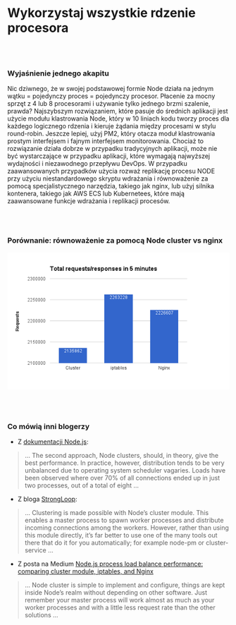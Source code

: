 # Wykorzystaj wszystkie rdzenie procesora

<br/><br/>

### Wyjaśnienie jednego akapitu

Nic dziwnego, że w swojej podstawowej formie Node działa na jednym wątku = pojedynczy proces = pojedynczy procesor. Płacenie za mocny sprzęt z 4 lub 8 procesorami i używanie tylko jednego brzmi szalenie, prawda? Najszybszym rozwiązaniem, które pasuje do średnich aplikacji jest użycie modułu klastrowania Node, który w 10 liniach kodu tworzy proces dla każdego logicznego rdzenia i kieruje żądania między procesami w stylu round-robin. Jeszcze lepiej, użyj PM2, który otacza moduł klastrowania prostym interfejsem i fajnym interfejsem monitorowania. Chociaż to rozwiązanie działa dobrze w przypadku tradycyjnych aplikacji, może nie być wystarczające w przypadku aplikacji, które wymagają najwyższej wydajności i niezawodnego przepływu DevOps. W przypadku zaawansowanych przypadków użycia rozważ replikację procesu NODE przy użyciu niestandardowego skryptu wdrażania i równoważenie za pomocą specjalistycznego narzędzia, takiego jak nginx, lub użyj silnika kontenera, takiego jak AWS ECS lub Kubernetees, które mają zaawansowane funkcje wdrażania i replikacji procesów.

<br/><br/>

### Porównanie: równoważenie za pomocą Node cluster vs nginx

![Balancing using Node’s cluster vs nginx](/assets/images/utilizecpucores1.png "Balancing using Node’s cluster vs nginx")

<br/><br/>

### Co mówią inni blogerzy

* Z [dokumentacji Node.js](https://nodejs.org/api/cluster.html#cluster_how_it_works):
> ... The second approach, Node clusters, should, in theory, give the best performance. In practice, however, distribution tends to be very unbalanced due to operating system scheduler vagaries. Loads have been observed where over 70% of all connections ended up in just two processes, out of a total of eight ...

* Z bloga [StrongLoop](https://strongloop.com/strongblog/best-practices-for-express-in-production-part-two-performance-and-reliability/):
> ... Clustering is made possible with Node’s cluster module. This enables a master process to spawn worker processes and distribute incoming connections among the workers. However, rather than using this module directly, it’s far better to use one of the many tools out there that do it for you automatically; for example node-pm or cluster-service ...

* Z posta na Medium [Node.js process load balance performance: comparing cluster module, iptables, and Nginx](https://medium.com/@fermads/node-js-process-load-balancing-comparing-cluster-iptables-and-nginx-6746aaf38272)
> ... Node cluster is simple to implement and configure, things are kept inside Node’s realm without depending on other software. Just remember your master process will work almost as much as your worker processes and with a little less request rate than the other solutions ...
